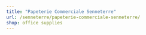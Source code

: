 ```yaml
---
title: "Papeterie Commerciale Senneterre"
url: /senneterre/papeterie-commerciale-senneterre/
shop: office supplies
---
```

